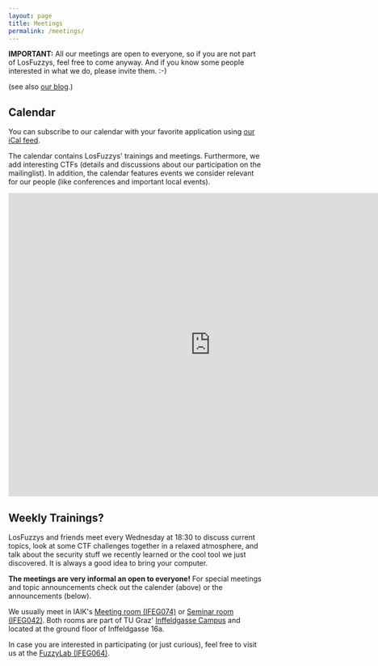 ```yaml
---
layout: page
title: Meetings
permalink: /meetings/
---
```


**IMPORTANT:**
All our meetings are open to everyone, so if you are not part of LosFuzzys, feel free to come anyway. And if you know some people interested in what we do, please invite them. :-)

(see also [our blog](/blog/).)


## Calendar

You can subscribe to our calendar with your favorite application using [our iCal feed](https://calendar.google.com/calendar/ical/2904.cc_lq509kkank97fftfkjm3gmbq70%40group.calendar.google.com/public/basic.ics).

The calendar contains LosFuzzys' trainings and meetings. Furthermore, we add interesting CTFs (details and discussions about our participation on the mailinglist). In addition, the calendar features events we consider relevant for our people (like conferences and important local events).

<iframe src="https://calendar.google.com/calendar/embed?showPrint=0&title=LosFuzzys%27%20Calendar&amp;showTitle=0&amp;showCalendars=0&amp;height=600&amp;wkst=2&amp;bgcolor=%23c0c0c0&amp;src=2904.cc_lq509kkank97fftfkjm3gmbq70%40group.calendar.google.com&amp;color=%238C500B&amp;ctz=Europe%2FVienna" style="border-width:0" width="800" height="600" frameborder="0" scrolling="no"></iframe>


## Weekly Trainings?

LosFuzzys and friends meet every Wednesday at 18:30 to discuss current topics, look at some CTF challenges together in a relaxed atmosphere, and talk about the security stuff we recently learned or the cool tool we just discovered.
It is always a good idea to bring your computer.

**The meetings are very informal an open to everyone!** For special meetings and topic announcements check out the calender (above) or the announcements (below).

We usually meet in IAIK's [Meeting room (IFEG074)](https://online.tugraz.at/tug_online/ris.ris?pOrgNr=983&pQuellGeogrBTypNr=5&pZielGeogrBTypNr=5&pZielGeogrBerNr=3020009&pRaumNr=4839&pActionFlag=A&pShowEinzelraum=J) or [Seminar room (IFEG042)](https://online.tugraz.at/tug_online/ris.ris?pOrgNr=983&pQuellGeogrBTypNr=5&pZielGeogrBTypNr=5&pZielGeogrBerNr=3020009&pRaumNr=4844&pActionFlag=A&pShowEinzelraum=J). Both rooms are part of TU Graz' [Inffeldgasse Campus](https://tu4u.tugraz.at/fileadmin/public/Studierende_und_Bedienstete/Bilder/Campusplan/Gebaeudebereich-IFG.gif) and located at the ground floor of Inffeldgasse 16a.

In case you are interested in participating (or just curious), feel free to visit us at the [FuzzyLab (IFEG064)](https://online.tugraz.at/tug_online/ris.ris?pOrgNr=983&pQuellGeogrBTypNr=5&pZielGeogrBTypNr=5&pZielGeogrBerNr=3020009&pRaumNr=4838&pActionFlag=A&pShowEinzelraum=J).

